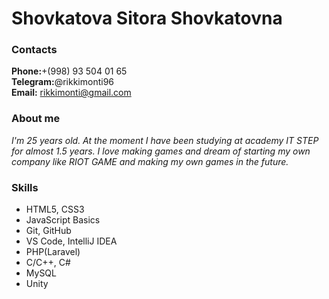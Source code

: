 # Shovkatova Sitora Shovkatovna
### Contacts
**Phone:**+(998) 93 504 01 65<br>
**Telegram:**@rikkimonti96<br>
**Email:** rikkimonti@gmail.com
### About me
*I'm 25 years old. At the moment I have been studying at academy IT STEP for almost 1.5 years. I love making games and dream of starting my own company like RIOT GAME and making my own games in the future.*
### Skills
* HTML5, CSS3
* JavaScript Basics
* Git, GitHub
* VS Code, IntelliJ IDEA
* PHP(Laravel)
* C/C++, C#
* MySQL
* Unity
